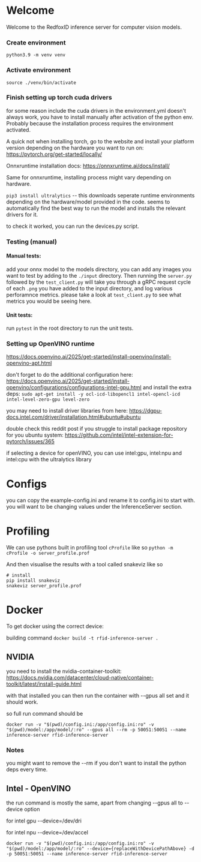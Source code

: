 # Welcome
Welcome to the RedfoxID inference server for computer vision models.

### Create environment
`python3.9 -m venv venv`

### Activate environment
`source ./venv/bin/activate`

### Finish setting up torch cuda drivers
for some reason include the cuda drivers in the environment.yml doesn't always work, you have to install manually after activation of the python env. Probably because the installation process requires the environment activated.

A quick not when installing torch, go to the website and install your platform version depending on the hardware you want to run on:
https://pytorch.org/get-started/locally/

Onnxruntime installation docs:
https://onnxruntime.ai/docs/install/

Same for onnxruntime, installing process might vary depending on hardware.

`pip3 install ultralytics` -- this downloads seperate runtime environments depending on the hardware/model provided in the code. seems to
automatically find the best way to run the model and installs the relevant drivers for it.

to check it worked, you can run the devices.py script.

### Testing (manual)
#### Manual tests:
add your onnx model to the models directory, you can add any images you want to test by adding to the `./input` directory. Then running the `server.py` followed by the `test_client.py` will take you through a gRPC request cycle of each `.png` you have added to the input directory, and log various perforamnce metrics. please take a look at `test_client.py` to see what metrics you would be seeing here.

#### Unit tests:
run `pytest` in the root directory to run the unit tests.

### Setting up OpenVINO runtime
https://docs.openvino.ai/2025/get-started/install-openvino/install-openvino-apt.html

don't forget to do the additional configuration here: https://docs.openvino.ai/2025/get-started/install-openvino/configurations/configurations-intel-gpu.html
and install the extra deps:
`sudo apt-get install -y ocl-icd-libopencl1 intel-opencl-icd intel-level-zero-gpu level-zero`

you may need to install driver libraries from here: https://dgpu-docs.intel.com/driver/installation.html#ubuntu#ubuntu

double check this reddit post if you struggle to install package repository for you ubuntu system: https://github.com/intel/intel-extension-for-pytorch/issues/365

if selecting a device for openVINO, you can use intel:gpu, intel:npu and intel:cpu with the ultralytics library

# Configs

you can copy the example-config.ini and rename it to config.ini to start with. you will want to be changing values
under the InferenceServer section.


# Profiling
We can use pythons built in profiling tool `cProfile` like so
`python -m cProfile -o server_profile.prof`

And then visualise the results with a tool called snakeviz like so
```
# install
pip install snakeviz
snakeviz server_profile.prof
```

# Docker
To get docker using the correct device:

building command
`docker build -t rfid-inference-server .`

## NVIDIA
you need to install the nvidia-container-toolkit: https://docs.nvidia.com/datacenter/cloud-native/container-toolkit/latest/install-guide.html

with that installed you can then run the container with --gpus all set and it should work.

so full run command should be

`docker run -v "$(pwd)/config.ini:/app/config.ini:ro" -v "$(pwd)/model:/app/model/:ro" --gpus all --rm -p 50051:50051 --name inference-server rfid-inference-server`

### Notes
you might want to remove the --rm if you don't want to install the python deps every time.


## Intel - OpenVINO
the run command is mostly the same, apart from changing --gpus all to --device option

for intel gpu
--device=/dev/dri

for intel npu
--device=/dev/accel

`docker run -v "$(pwd)/config.ini:/app/config.ini:ro" -v "$(pwd)/model:/app/model/:ro" --device={replaceWithDevicePathAbove} -d -p 50051:50051 --name inference-server rfid-inference-server`



